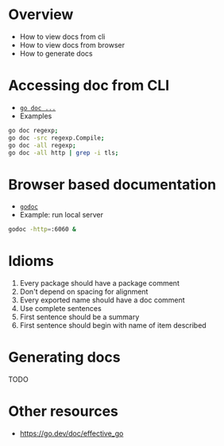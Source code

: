 # Overview
- How to view docs from cli
- How to view docs from browser
- How to generate docs


# Accessing doc from CLI
- [`go doc ...`](https://pkg.go.dev/cmd/doc)
- Examples
```sh
go doc regexp;
go doc -src regexp.Compile;
go doc -all regexp;
go doc -all http | grep -i tls;
```


# Browser based documentation
- [`godoc`](https://pkg.go.dev/golang.org/x/tools/cmd/godoc)
- Example: run local server
```sh
godoc -http=:6060 &
```

# Idioms
1. Every package should have a package comment
1. Don't depend on spacing for alignment
1. Every exported name should have a doc comment
1. Use complete sentences
1. First sentence should be a summary
1. First sentence should begin with name of item described


# Generating docs
TODO


# Other resources
- https://go.dev/doc/effective_go
